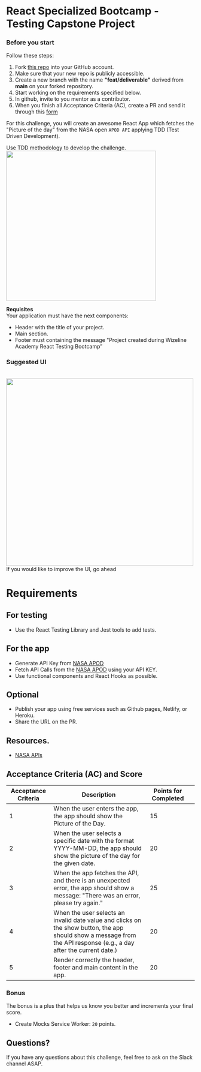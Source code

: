 # React Specialized Bootcamp - Testing Capstone Project

### Before you start

Follow these steps:
<ol>
  <li>Fork  <a href=
              https://github.com/wizelineacademy/URL-CAPSTONE-PROJECT">this repo</a> into your GitHub account.
  <li>Make sure that your new repo is publicly accessible.
  <li>Create a new branch with the name <b>“feat/deliverable”</b> derived from <b>main</b> on your forked repository.
  <li>Start working on the requirements specified below.
  <li>In github, invite to you mentor as a contributor. </li>
  <li> When you finish all Acceptance Criteria (AC), create a PR and send it through this <a href=
              "https://forms.gle/3Ur985tUiEtgy2Xr7">form</a> </li>
</ol>

For this challenge, you will create an awesome React App which fetches the "Picture of the day" from the NASA open `APOD API` applying TDD (Test Driven Development).

Use TDD methodology to develop the challenge.
<br>
<img src="https://d2rh459eail1v8.cloudfront.net/test-driven-development-TDD.jpg" width="400"> 
<br>

**Requisites**
<br>
Your application must have the next components:

-  Header with the title of your project.
-  Main section.
-  Footer must containing the message "Project created during Wizeline Academy React Testing Bootcamp”
### Suggested UI
<br>
<img src="https://d2rh459eail1v8.cloudfront.net/NASA.jpg" width="500"> 
<br>
If you would like to improve the UI, go ahead 

# Requirements
## For testing

- Use the React Testing Library and Jest tools to add tests.

## For the app
- Generate API Key from [NASA APOD](https://api.nasa.gov/)
- Fetch API Calls from the [NASA APOD](https://api.nasa.gov/) using your API KEY.
- Use functional components and React Hooks as possible.
## Optional
- Publish your app using free services such as Github pages, Netlify, or Heroku.
- Share the URL on the PR.

## Resources.

- [NASA APIs](https://api.nasa.gov/)

## Acceptance Criteria (AC) and Score

| Acceptance Criteria | Description                                                                                                                               | Points for Completed ||
|---------------------|-------------------------------------------------------------------------------------------------------------------------------------------|----------------------|----------------------|
| 1               |  When the user enters the app, the app should show the Picture of the Day.                                                                 | 15                   ||
| 2              | When the user selects a specific date with the format YYYY-MM-DD, the app should show the picture of the day for the given date.          | 20                   ||
| 3              | When the app fetches the API, and there is an unexpected error, the app should show a message: "There was an error, please try again."    | 25                   | |
| 4               | When the user selects an invalid date value and clicks on the show button, the app should show a message from the API response (e.g., a day after the current date.) | 20                   |
| 5               | Render correctly the header, footer and main content in the app. | 20                   |

### Bonus

The bonus is a plus that helps us know you better and increments your final score.

- Create Mocks Service Worker: `20` points.

## Questions?

If you have any questions about this challenge, feel free to ask on the Slack channel ASAP.
